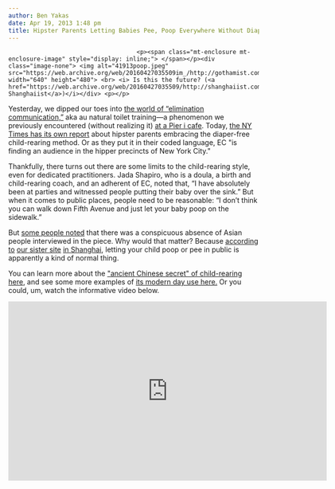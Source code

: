 ```yaml
---
author: Ben Yakas
date: Apr 19, 2013 1:48 pm
title: Hipster Parents Letting Babies Pee, Poop Everywhere Without Diapers
---
```


	
										<p><span class="mt-enclosure mt-enclosure-image" style="display: inline;"> </span></p><div class="image-none"> <img alt="41913poop.jpeg" src="https://web.archive.org/web/20160427035509im_/http://gothamist.com/attachments/byakas/41913poop.jpeg" width="640" height="480"> <br> <i> Is this the future? (<a href="https://web.archive.org/web/20160427035509/http://shanghaiist.com/2013/01/30/outrage_at_mainland_mother_who_let.php">via Shanghaiist</a>)</i></div> <p></p>

<p>Yesterday, we dipped our toes into <a href="https://web.archive.org/web/20160427035509/http://gothamist.com/2013/04/18/ps_parents_are_putting_diaperless_b.php">the world of &#x201C;elimination communication,&#x201D;</a> aka au natural toilet training&#x2014;a phenomenon we previously encountered (without realizing it) <a href="https://web.archive.org/web/20160427035509/http://gothamist.com/2013/04/10/photo_pooping_at_outdoor_cafe_is_ho.php">at a Pier i cafe</a>. Today, <a href="https://web.archive.org/web/20160427035509/http://www.nytimes.com/2013/04/19/nyregion/babys-latest-going-diaperless-at-home-or-even-in-the-park.html?_r=0">the NY Times has its own report</a> about hipster parents embracing the diaper-free child-rearing method. Or as they put it in their coded language, EC &quot;is finding an audience in the hipper precincts of New York City.&quot;</p>

<p>Thankfully, there turns out there are some limits to the child-rearing style, even for dedicated practitioners. Jada Shapiro, who is a doula, a birth and child-rearing coach, and an adherent of EC, noted that, &#x201C;I have absolutely been at parties and witnessed people putting their baby over the sink.&#x201D; But when it comes to public places, people need to be reasonable: &#x201C;I don&#x2019;t think you can walk down Fifth Avenue and just let your baby poop on the sidewalk.&#x201D;</p>

<p>But <a href="https://web.archive.org/web/20160427035509/https://twitter.com/lia/status/325062189717262338">some people noted</a> that there was a conspicuous absence of Asian people interviewed in the piece. Why would that matter? Because <a href="https://web.archive.org/web/20160427035509/http://shanghaiist.com/2013/03/21/chinese_man_poops_in_atm_vestibule_while_friend_withdraws_money.php">according to</a> <a href="https://web.archive.org/web/20160427035509/http://shanghaiist.com/2013/01/30/outrage_at_mainland_mother_who_let.php">our sister site</a> <a href="https://web.archive.org/web/20160427035509/http://shanghaiist.com/2012/12/16/reactions_to_the_xiamen_bus_peeing.php">in Shanghai</a>, letting your child poop or pee in public is apparently a kind of normal thing. </p>

<p>You can learn more about the <a href="https://web.archive.org/web/20160427035509/http://nacd.org/newsletter/0409_pottytraining.php"> &quot;ancient Chinese secret&quot; of child-rearing here</a>, and see some more examples of <a href="https://web.archive.org/web/20160427035509/http://www.travelbugjuice.com/06/world-travel/baby-butts-chinese-split-pants-phenomenon/">its modern day use here.</a> Or you could, um, watch the informative video below.</p>

<p><iframe width="640" height="360" src="https://web.archive.org/web/20160427035509if_/http://www.youtube.com/embed/Nc7vlulT9ak" frameborder="0" allowfullscreen></iframe></p>					
										
									
				